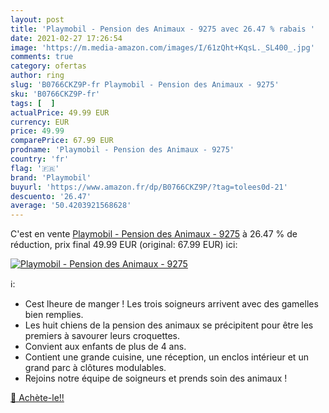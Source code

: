 ```yaml
---
layout: post
title: 'Playmobil - Pension des Animaux - 9275 avec 26.47 % rabais '
date: 2021-02-27 17:26:54
image: 'https://m.media-amazon.com/images/I/61zQht+KqsL._SL400_.jpg'
comments: true
category: ofertas
author: ring
slug: 'B0766CKZ9P-fr Playmobil - Pension des Animaux - 9275'
sku: 'B0766CKZ9P-fr'
tags: [  ]
actualPrice: 49.99 EUR
currency: EUR
price: 49.99
comparePrice: 67.99 EUR
prodname: 'Playmobil - Pension des Animaux - 9275'
country: 'fr'
flag: '🇫🇷'
brand: 'Playmobil'
buyurl: 'https://www.amazon.fr/dp/B0766CKZ9P/?tag=tolees0d-21'
descuento: '26.47'
average: '50.4203921568628'
---
```


C'est en vente [Playmobil - Pension des Animaux - 9275](https://www.amazon.fr/dp/B0766CKZ9P/?tag=tolees0d-21)  à  26.47 % de réduction, prix final  49.99 EUR (original: 67.99 EUR) ici:

[![Playmobil - Pension des Animaux - 9275](https://m.media-amazon.com/images/I/61zQht+KqsL._SL400_.jpg)](https://www.amazon.fr/dp/B0766CKZ9P/?tag=tolees0d-21)

ℹ️:

- Cest lheure de manger ! Les trois soigneurs arrivent avec des gamelles bien remplies.
- Les huit chiens de la pension des animaux se précipitent pour être les premiers à savourer leurs croquettes.
- Convient aux enfants de plus de 4 ans.
- Contient une grande cuisine, une réception, un enclos intérieur et un grand parc à clôtures modulables.
- Rejoins notre équipe de soigneurs et prends soin des animaux !

[🛒 Achète-le!!](https://www.amazon.fr/dp/B0766CKZ9P/?tag=tolees0d-21)
